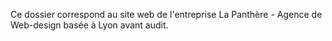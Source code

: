 Ce dossier correspond au site web de l'entreprise <str> La Panthère - Agence de Web-design basée à Lyon <str> avant audit.